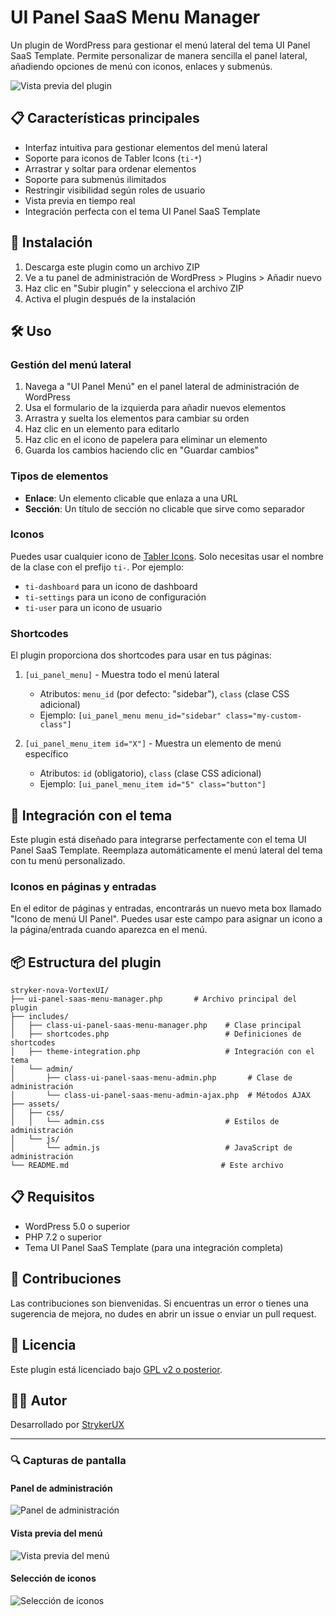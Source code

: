 # UI Panel SaaS Menu Manager

Un plugin de WordPress para gestionar el menú lateral del tema UI Panel SaaS Template. Permite personalizar de manera sencilla el panel lateral, añadiendo opciones de menú con iconos, enlaces y submenús.

![Vista previa del plugin](https://via.placeholder.com/800x400/f5f5f5/333333?text=UI+Panel+SaaS+Menu+Manager)

## 📋 Características principales

- Interfaz intuitiva para gestionar elementos del menú lateral
- Soporte para iconos de Tabler Icons (`ti-*`)
- Arrastrar y soltar para ordenar elementos
- Soporte para submenús ilimitados
- Restringir visibilidad según roles de usuario
- Vista previa en tiempo real
- Integración perfecta con el tema UI Panel SaaS Template

## 🚀 Instalación

1. Descarga este plugin como un archivo ZIP
2. Ve a tu panel de administración de WordPress > Plugins > Añadir nuevo
3. Haz clic en "Subir plugin" y selecciona el archivo ZIP
4. Activa el plugin después de la instalación

## 🛠️ Uso

### Gestión del menú lateral

1. Navega a "UI Panel Menú" en el panel lateral de administración de WordPress
2. Usa el formulario de la izquierda para añadir nuevos elementos
3. Arrastra y suelta los elementos para cambiar su orden
4. Haz clic en un elemento para editarlo
5. Haz clic en el icono de papelera para eliminar un elemento
6. Guarda los cambios haciendo clic en "Guardar cambios"

### Tipos de elementos

- **Enlace**: Un elemento clicable que enlaza a una URL
- **Sección**: Un título de sección no clicable que sirve como separador

### Iconos

Puedes usar cualquier icono de [Tabler Icons](https://tabler-icons.io/). Solo necesitas usar el nombre de la clase con el prefijo `ti-`. Por ejemplo:

- `ti-dashboard` para un icono de dashboard
- `ti-settings` para un icono de configuración
- `ti-user` para un icono de usuario

### Shortcodes

El plugin proporciona dos shortcodes para usar en tus páginas:

1. `[ui_panel_menu]` - Muestra todo el menú lateral
   - Atributos: `menu_id` (por defecto: "sidebar"), `class` (clase CSS adicional)
   - Ejemplo: `[ui_panel_menu menu_id="sidebar" class="my-custom-class"]`

2. `[ui_panel_menu_item id="X"]` - Muestra un elemento de menú específico
   - Atributos: `id` (obligatorio), `class` (clase CSS adicional)
   - Ejemplo: `[ui_panel_menu_item id="5" class="button"]`

## 🔌 Integración con el tema

Este plugin está diseñado para integrarse perfectamente con el tema UI Panel SaaS Template. Reemplaza automáticamente el menú lateral del tema con tu menú personalizado.

### Iconos en páginas y entradas

En el editor de páginas y entradas, encontrarás un nuevo meta box llamado "Icono de menú UI Panel". Puedes usar este campo para asignar un icono a la página/entrada cuando aparezca en el menú.

## 📦 Estructura del plugin

```
stryker-nova-VortexUI/
├── ui-panel-saas-menu-manager.php       # Archivo principal del plugin
├── includes/
│   ├── class-ui-panel-saas-menu-manager.php    # Clase principal
│   ├── shortcodes.php                          # Definiciones de shortcodes
│   ├── theme-integration.php                   # Integración con el tema
│   └── admin/
│       ├── class-ui-panel-saas-menu-admin.php       # Clase de administración
│       └── class-ui-panel-saas-menu-admin-ajax.php  # Métodos AJAX
├── assets/
│   ├── css/
│   │   └── admin.css                           # Estilos de administración
│   └── js/
│       └── admin.js                            # JavaScript de administración
└── README.md                                  # Este archivo
```

## 📋 Requisitos

- WordPress 5.0 o superior
- PHP 7.2 o superior
- Tema UI Panel SaaS Template (para una integración completa)

## 🤝 Contribuciones

Las contribuciones son bienvenidas. Si encuentras un error o tienes una sugerencia de mejora, no dudes en abrir un issue o enviar un pull request.

## 📜 Licencia

Este plugin está licenciado bajo [GPL v2 o posterior](https://www.gnu.org/licenses/gpl-2.0.html).

## 👨‍💻 Autor

Desarrollado por [StrykerUX](https://github.com/StrykerUX)

---

### 🔍 Capturas de pantalla

#### Panel de administración
![Panel de administración](https://via.placeholder.com/800x400/f5f5f5/333333?text=Panel+de+Administración)

#### Vista previa del menú
![Vista previa del menú](https://via.placeholder.com/800x400/f5f5f5/333333?text=Vista+Previa+del+Menú)

#### Selección de iconos
![Selección de iconos](https://via.placeholder.com/800x400/f5f5f5/333333?text=Selección+de+Iconos)
